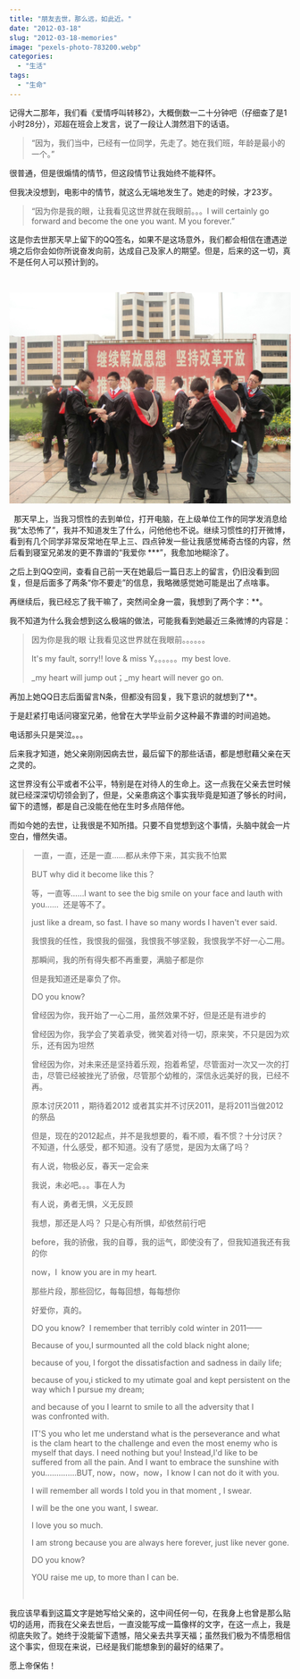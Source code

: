 ```yaml
---
title: "朋友去世，那么远，如此近。"
date: "2012-03-18"
slug: "2012-03-18-memories"
image: "pexels-photo-783200.webp"
categories: 
  - "生活"
tags: 
  - "生命"
---
```


记得大二那年，我们看《爱情呼叫转移2》，大概倒数一二十分钟吧（仔细查了是1小时28分），邓超在班会上发言，说了一段让人潸然泪下的话语。

> “因为，我们当中，已经有一位同学，先走了。她在我们班，年龄是最小的一个。”

很普通，但是很煽情的情节，但这段情节让我始终不能释怀。


但我决没想到，电影中的情节，就这么无端地发生了。她走的时候，才23岁。

> “因为你是我的眼，让我看见这世界就在我眼前。。。I will certainly go forward and become the one you want. M you forever.”

这是你去世那天早上留下的QQ签名，如果不是这场意外，我们都会相信在遭遇逆境之后你会如你所说奋发向前，达成自己及家人的期望。但是，后来的这一切，真不是任何人可以预计到的。

 

![](images/psu.jpg "psu")

 
那天早上，当我习惯性的去到单位，打开电脑，在上级单位工作的同学发消息给我“太恐怖了”，我并不知道发生了什么，问他他也不说。继续习惯性的打开微博，看到有几个同学非常反常地在早上三、四点钟发一些让我感觉稀奇古怪的内容，然后看到寝室兄弟发的更不靠谱的“我爱你 \*\*\*”，我愈加地糊涂了。

之后上到QQ空间，查看自己前一天在她最后一篇日志上的留言，仍旧没看到回复，但是后面多了两条“你不要走”的信息，我略微感觉她可能是出了点啥事。

再继续后，我已经忘了我干嘛了，突然间全身一震，我想到了两个字：\*\*。

我不知道为什么我会想到这么极端的做法，可能我看到她最近三条微博的内容是：

> 因为你是我的眼 让我看见这世界就在我眼前。。。。。。
> 
> It's my fault, sorry!! love & miss Y。。。。。。my best love.
> 
> _my heart will jump out；_my heart will never go on.

再加上她QQ日志后面留言N条，但都没有回复，我下意识的就想到了\*\*。

于是赶紧打电话问寝室兄弟，他曾在大学毕业前夕这种最不靠谱的时间追她。

电话那头只是哭泣。。。



后来我才知道，她父亲刚刚因病去世，最后留下的那些话语，都是想慰藉父亲在天之灵的。

这世界没有公平或者不公平，特别是在对待人的生命上。这一点我在父亲去世时候就已经深深切切领会到了，但是，父亲患病这个事实我毕竟是知道了够长的时间，留下的遗憾，都是自己没能在他在生时多点陪伴他。

而如今她的去世，让我很是不知所措。只要不自觉想到这个事情，头脑中就会一片空白，懵然失语。

>  一直，一直，还是一直……都从未停下来，其实我不怕累
> 
> BUT why did it become like this？
> 
> 等，一直等……I want to see the big smile on your face and lauth with you......  还是等不了。
> 
> just like a dream, so fast. I have so many words I haven't ever said.
> 
> 我恨我的任性，我恨我的倔强，我恨我不够坚毅，我恨我学不好一心二用。
> 
> 那瞬间，我的所有得失都不再重要，满脑子都是你
> 
> 但是我知道还是辜负了你。
> 
> DO you know?
> 
> 曾经因为你，我开始了一心二用，虽然效果不好，但是还是有进步的
> 
> 曾经因为你，我学会了笑着承受，微笑着对待一切，原来笑，不只是因为欢乐，还有因为坦然
> 
> 曾经因为你，对未来还是坚持着乐观，抱着希望，尽管面对一次又一次的打击，尽管已经被挫光了骄傲，尽管那个幼稚的，深信永远美好的我，已经不再。
> 
> 原本讨厌2011 ，期待着2012 或者其实并不讨厌2011，是将2011当做2012的祭品
> 
> 但是，现在的2012起点，并不是我想要的，看不顺，看不惯？十分讨厌？不知道，什么感受，都不知道。没有了感觉，是因为太痛了吗？
> 
> 有人说，物极必反，春天一定会来
> 
> 我说，未必吧。。。事在人为
> 
> 有人说，勇者无惧，义无反顾
> 
> 我想，那还是人吗？ 只是心有所惧，却依然前行吧
> 
> before，我的骄傲，我的自尊，我的运气，即使没有了，但我知道我还有我的你
> 
> now，I  know you are in my heart.
> 
> 那些片段，那些回忆，每每回想，每每想你
> 
> 好爱你，真的。
> 
> DO you know?  I remember that terribly cold winter in 2011——
> 
> Because of you,I surmounted all the cold black night alone;
> 
> because of you, I forgot the dissatisfaction and sadness in daily life;
> 
> because of you,i sticked to my utimate goal and kept persistent on the way which I pursue my dream;
> 
> and because of you I learnt to smile to all the adversity that I was confronted with.
> 
> IT'S you who let me understand what is the perseverance and what is the clam heart to the challenge and even the most enemy who is myself that days. I need nothing but you! Instead,I'd like to be suffered from all the pain. And I want to embrace the sunshine with you..............BUT, now，now，now，I know I can not do it with you.
> 
> I will remember all words I told you in that moment , I swear.
> 
> I will be the one you want, I swear.
> 
> I love you so much.
> 
> I am strong because you are always here forever, just like never gone.
> 
> DO you know?
> 
> YOU raise me up, to more than I can be.
> 
>  

我应该早看到这篇文字是她写给父亲的，这中间任何一句，在我身上也曾是那么贴切的适用，而我在父亲去世后，一直没能写成一篇像样的文字，在这一点上，我是彻底失败了。她终于没能留下遗憾，陪父亲去共享天福；虽然我们极为不情愿相信这个事实，但现在来说，已经是我们能想象到的最好的结果了。

愿上帝保佑！
